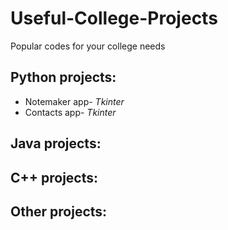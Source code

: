 # Useful-College-Projects
Popular codes for your college needs

## Python projects:
- Notemaker app- *Tkinter*
- Contacts app- *Tkinter*

## Java projects:

## C++ projects:

## Other projects:
